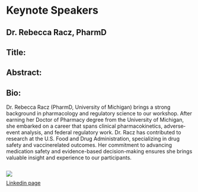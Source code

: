 # Keynote Speakers

## Dr. Rebecca Racz, PharmD

## Title: 

## Abstract: 

## Bio: 
Dr. Rebecca Racz (PharmD, University of Michigan) brings a strong background in pharmacology and regulatory science to our workshop. After earning her Doctor of Pharmacy degree from the University of Michigan, she embarked on a career that spans clinical pharmacokinetics, adverse‐event analysis, and federal regulatory work. Dr. Racz has contributed to research at the U.S. Food and Drug Administration, specializing in drug safety and vaccine­related outcomes. Her commitment to advancing medication safety and evidence-based decision-making ensures she brings valuable insight and experience to our participants. <br><br>
<img src='https://media.licdn.com/dms/image/v2/C4E03AQEaj3_yQFyAfg/profile-displayphoto-shrink_200_200/profile-displayphoto-shrink_200_200/0/1660047384491?e=1762992000&v=beta&t=Q6GbwaNz5WNRKvoI7oilEo4AJBXucLPap1EiWJW-jJQ' align='left' style='margin:10px 20px 0px 0px' /> <br><br>
[Linkedin page](https://www.linkedin.com/in/raczpharmd/)

<!--
Due to the way that read the docs processes images, you have to go up one level to access the images directory (e.g., src='../images/<file name>').

<img src='../images/chris-stoeckert.png' align='left' style='margin:10px 20px 0px 0px' />

Chris Stoeckert, Ph.D., is a Research Professor of Genetics and faculty in the Institute of Biomedical Informatics at the University of Pennsylvania. Although originally a biophysicist and then a molecular and cell biologist, he has spent most of his career working on databases supporting the mining of complex datasets. These have included databases on gene expression, orthologous proteins, pancreatic development, Alzheimer’s Disease genomics, and multiple resources for the NIAID VEuPath Bioinformatic Research Center supporting research on eukaryotic pathogens and vectors, including the associated ClinEpiDB and MicrobiomeDB. The database work led to involvement in the development of data standards such as MIAME (Minimal Information About a Microarray Experiment), MAGE-TAB format standard for reporting microarray experiments, and the development of biomedical ontologies such as the MGED Ontology. He is a founder and developer of the Ontology for Biomedical Investigations (OBI), has led the development of the Ontology for Biobanking (OBIB), and serves on the OBO Foundry Operations Committee. He is faculty director of the TURBO (Transforming & Unifying Research with Biomedical Ontologies) project at Penn aimed at semantic harmonization and integration of clinical data.
-->

